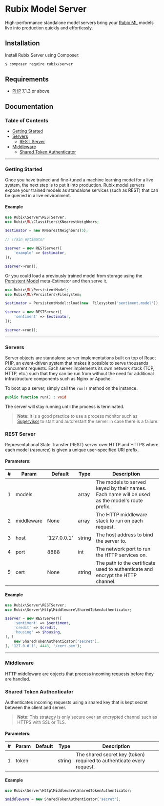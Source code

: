 # Rubix Model Server
High-performance standalone model servers bring your [Rubix ML](https://github.com/RubixML/RubixML) models live into production quickly and effortlessly.

## Installation
Install Rubix Server using Composer:

```sh
$ composer require rubix/server
```

## Requirements
-  [PHP](https://php.net/manual/en/install.php) 7.1.3 or above

## Documentation

### Table of Contents
- [Getting Started](#getting-started)
- [Servers](#servers)
	- [REST Server](#rest-server)
- [Middleware](#middeware)
	- [Shared Token Authenticator](#shared-token-authenticator)

---
### Getting Started
Once you have trained and fine-tuned a machine learning model for a live system, the next step is to put it into production. Rubix model servers expose your trained models as standalone services (such as REST) that can be queried in a live environment.

#### Example
```php
use Rubix\Server\RESTServer;
use Rubix\ML\Classifiers\KNearestNeighbors;

$estimator = new KNearestNeighbors(5);

// Train estimator

$server = new RESTServer([
    'example' => $estimator,
]);

$server->run();
```
Or you could load a previously trained model from storage using the [Persistent Model](https://github.com/RubixML/RubixML#persistent-model) meta-Estimator and then serve it.

```php
use Rubix\ML\PersistentModel;
use Rubix\ML\Persisters\Filesystem;

$estimator = PersistentModel::load(new  Filesystem('sentiment.model'));

$server = new RESTServer([
    'sentiment' => $estimator,
]);

$server->run();
```

---
### Servers
Server objects are standalone server implementations built on top of React PHP, an event-driven system that makes it possible to serve thousands concurrent requests. Each server implements its own network stack (TCP, HTTP, etc.) such that they can be run from without the need for additional infrastructure components such as Nginx or Apache.

To boot up a server, simply call the `run()` method on the instance.
```php
public function run() : void
```
The server will stay running until the process is terminated.

> **Note**: It is a good practice to use a process monitor such as [Supervisor](http://supervisord.org/) to start and autorestart the server in case there is a failure.


### REST Server
Representational State Transfer (REST) server over HTTP and HTTPS where each model (*resource*) is given a unique user-specified URI prefix.

#### Parameters:
| # | Param | Default | Type | Description |
|--|--|--|--|--|
| 1 | models | | array | The models to served keyed by their names. Each name will be used as the model's route prefix. |
| 2 | middleware | None| array | The HTTP middleware stack to run on each request. |
| 3 | host | '127.0.0.1' | string | The host address to bind the server to. |
| 4 | port | 8888 | int | The network port to run the HTTP services on. |
| 5 | cert | None | string | The path to the certificate used to authenticate and encrypt the HTTP channel. |

#### Example
```php
use Rubix\Server\RESTServer;
use Rubix\Server\Http\Middleware\SharedTokenAuthenticator;

$server = new RESTServer([
    'sentiment' => $sentiment,
    'credit' => $credit,
    'housing' => $housing,
], [
    new SharedTokenAuthenticator('secret'),
], '127.0.0.1', 4443, '/cert.pem');
```

---
### Middleware
HTTP middleware are objects that process incoming requests before they are handled. 

### Shared Token Authenticator
Authenticates incoming requests using a shared key that is kept secret between the client and server.

> **Note**: This strategy is only secure over an encrypted channel such as HTTPS with SSL or TLS.

#### Parameters:
| # | Param | Default | Type | Description |
|--|--|--|--|--|
| 1 | token | | string | The shared secret key (token) required to authenticate every request. |

#### Example
```php
use Rubix\Server\Http\Middleware\SharedTokenAuthenticator;

$middleware = new SharedTokenAuthenticator('secret');
```
